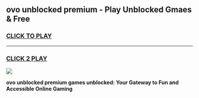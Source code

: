 
## ovo unblocked premium - Play Unblocked Gmaes & Free
<h3>
<a href="https://news.freeplayer.one?title=ovo_unblocked_premium&ref=16F">CLICK TO PLAY</a></h3>
<hr>

<h3>
<a href="https://news.freeplayer.one?title=ovo_unblocked_premium&ref=16F">CLICK 2 PLAY</a>
  
</h3>

<a href="https://news.freeplayer.one?title=ovo_unblocked_premium&ref=16F/"><img src="https://clearcache.store/games.png"></a>


**ovo unblocked premium games unblocked: Your Gateway to Fun and Accessible Online Gaming**
